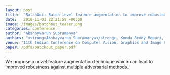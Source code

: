 ```yaml
---
layout: post
title:  "BatchOut: Batch-level feature augmentation to improve robustness to adversarial examples"
date:   2018-11-01 22:21:59 +00:00
image: /images/batchout_teaser.png
categories: conference
author: "Akshayvarun Subramanya"
authors: "<strong>Akshayvarun Subramanya</strong>, Konda Reddy Mopuri, R Venkatesh Babu"
venue: "11th Indian Conference on Computer Vision, Graphics and Image Processing (ICVGIP)"
paper: /pdfs/batchout_paper.pdf
---
```


We propose a novel feature augmentation technique which can lead to improved robustness against multiple adversarial methods.  
